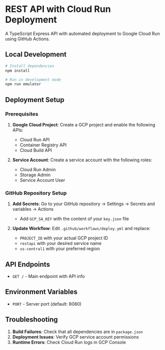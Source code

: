 # REST API with Cloud Run Deployment

A TypeScript Express API with automated deployment to Google Cloud Run using GitHub Actions.

## Local Development

```bash
# Install dependencies
npm install

# Run in development mode
npm run emulator
```

## Deployment Setup

### Prerequisites

1. **Google Cloud Project**: Create a GCP project and enable the following APIs:
   - Cloud Run API
   - Container Registry API
   - Cloud Build API

2. **Service Account**: Create a service account with the following roles:
   - Cloud Run Admin
   - Storage Admin
   - Service Account User

### GitHub Repository Setup

1. **Add Secrets**: Go to your GitHub repository → Settings → Secrets and variables → Actions
   - Add `GCP_SA_KEY` with the content of your `key.json` file

2. **Update Workflow**: Edit `.github/workflows/deploy.yml` and replace:
   - `PROJECT_ID` with your actual GCP project ID
   - `restapi` with your desired service name
   - `us-central1` with your preferred region

## API Endpoints

- `GET /` - Main endpoint with API info

## Environment Variables

- `PORT` - Server port (default: 8080)

## Troubleshooting

1. **Build Failures**: Check that all dependencies are in `package.json`
2. **Deployment Issues**: Verify GCP service account permissions
3. **Runtime Errors**: Check Cloud Run logs in GCP Console 